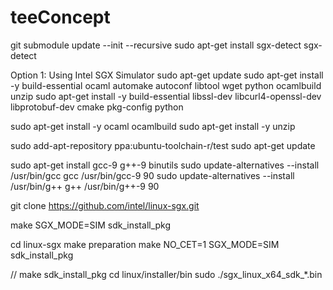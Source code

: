 # teeConcept
git submodule update --init --recursive
sudo apt-get install sgx-detect
sgx-detect


Option 1: Using Intel SGX Simulator
sudo apt-get update
sudo apt-get install -y build-essential ocaml automake autoconf libtool wget python ocamlbuild unzip
sudo apt-get install -y build-essential libssl-dev libcurl4-openssl-dev libprotobuf-dev cmake pkg-config python

sudo apt-get install -y ocaml ocamlbuild 
sudo apt-get install -y unzip

sudo add-apt-repository ppa:ubuntu-toolchain-r/test
sudo apt-get update

sudo apt-get install gcc-9 g++-9 binutils
sudo update-alternatives --install /usr/bin/gcc gcc /usr/bin/gcc-9 90
sudo update-alternatives --install /usr/bin/g++ g++ /usr/bin/g++-9 90


git clone https://github.com/intel/linux-sgx.git

make SGX_MODE=SIM sdk_install_pkg

cd linux-sgx
make preparation
make NO_CET=1 SGX_MODE=SIM sdk_install_pkg

// make sdk_install_pkg
cd linux/installer/bin
sudo ./sgx_linux_x64_sdk_*.bin
